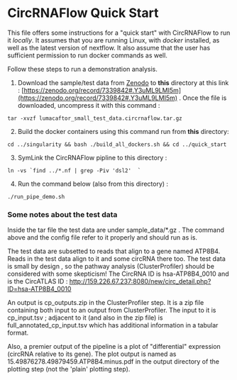 # CircRNAFlow Quick Start

This file offers some instructions for a "quick start" with CircRNAFlow to run it *locally*.  It assumes that you are running Linux, with *docker* installed, as well as the latest version of nextflow.  It also assume that the user has sufficient permission to run docker commands as well.

Follow these steps to run a demonstration analysis.

1. Download the sample/test data from [Zenodo](https://zenodo.org/) to **this** directory at this link : [https://zenodo.org/record/7339842#.Y3uML9LMI5m](https://zenodo.org/record/7339842#.Y3uML9LMI5m) .  Once the file is downloaded, uncompress it with this command :
```
tar -xvzf lumacaftor_small_test_data.circrnaflow.tar.gz
```
2. Build the docker containers using this command run from **this** directory: 

```
cd ../singularity && bash ./build_all_dockers.sh && cd ../quick_start
```
3. SymLink the CircRNAFlow pipline to this directory :
```
ln -vs `find ../*.nf | grep -Piv 'dsl2'  `
```
4. Run the command below (also from this directory) :

```
./run_pipe_demo.sh
```

### Some notes about the test data

Inside the tar file the test data are under sample_data/*.gz .   The command above and the config file refer to it properly and should run as is.

The test data are subsetted to reads that align to a gene named ATP8B4.  Reads in the test data align to it and some circRNA there too.  The test data is small by design , so the pathway analysis (ClusterProfiler) should be considered with some skepticism!  The CircRNA ID is hsa-ATP8B4_0010 and is the CircATLAS ID :  http://159.226.67.237:8080/new/circ_detail.php?ID=hsa-ATP8B4_0010

An output is cp_outputs.zip in the ClusterProfiler step.  It is a zip file containing both input to an output from ClusterProfiler.  The input to it is cp_input.tsv ; adjacent to it (and also in the zip file) is full_annotated_cp_input.tsv which has additional information in a tabular format.  

Also, a premier output of the pipeline is a plot of "differential" expression  (circRNA relative to its gene).  The plot output is named as 15.49876278.49879459.ATP8B4.minus.pdf in the output directory of the plotting step (not the 'plain' plotting step).
